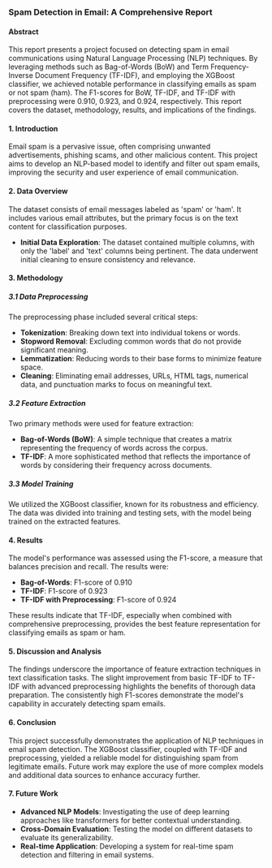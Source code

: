 ### Spam Detection in Email: A Comprehensive Report

#### Abstract
This report presents a project focused on detecting spam in email communications using Natural Language Processing (NLP) techniques. By leveraging methods such as Bag-of-Words (BoW) and Term Frequency-Inverse Document Frequency (TF-IDF), and employing the XGBoost classifier, we achieved notable performance in classifying emails as spam or not spam (ham). The F1-scores for BoW, TF-IDF, and TF-IDF with preprocessing were 0.910, 0.923, and 0.924, respectively. This report covers the dataset, methodology, results, and implications of the findings.

#### 1. Introduction

Email spam is a pervasive issue, often comprising unwanted advertisements, phishing scams, and other malicious content. This project aims to develop an NLP-based model to identify and filter out spam emails, improving the security and user experience of email communication.

#### 2. Data Overview

The dataset consists of email messages labeled as 'spam' or 'ham'. It includes various email attributes, but the primary focus is on the text content for classification purposes.

- **Initial Data Exploration**: The dataset contained multiple columns, with only the 'label' and 'text' columns being pertinent. The data underwent initial cleaning to ensure consistency and relevance.

#### 3. Methodology

##### 3.1 Data Preprocessing

The preprocessing phase included several critical steps:

- **Tokenization**: Breaking down text into individual tokens or words.
- **Stopword Removal**: Excluding common words that do not provide significant meaning.
- **Lemmatization**: Reducing words to their base forms to minimize feature space.
- **Cleaning**: Eliminating email addresses, URLs, HTML tags, numerical data, and punctuation marks to focus on meaningful text.

##### 3.2 Feature Extraction

Two primary methods were used for feature extraction:

- **Bag-of-Words (BoW)**: A simple technique that creates a matrix representing the frequency of words across the corpus.
- **TF-IDF**: A more sophisticated method that reflects the importance of words by considering their frequency across documents.

##### 3.3 Model Training

We utilized the XGBoost classifier, known for its robustness and efficiency. The data was divided into training and testing sets, with the model being trained on the extracted features.

#### 4. Results

The model's performance was assessed using the F1-score, a measure that balances precision and recall. The results were:

- **Bag-of-Words**: F1-score of 0.910
- **TF-IDF**: F1-score of 0.923
- **TF-IDF with Preprocessing**: F1-score of 0.924

These results indicate that TF-IDF, especially when combined with comprehensive preprocessing, provides the best feature representation for classifying emails as spam or ham.

#### 5. Discussion and Analysis

The findings underscore the importance of feature extraction techniques in text classification tasks. The slight improvement from basic TF-IDF to TF-IDF with advanced preprocessing highlights the benefits of thorough data preparation. The consistently high F1-scores demonstrate the model's capability in accurately detecting spam emails.

#### 6. Conclusion

This project successfully demonstrates the application of NLP techniques in email spam detection. The XGBoost classifier, coupled with TF-IDF and preprocessing, yielded a reliable model for distinguishing spam from legitimate emails. Future work may explore the use of more complex models and additional data sources to enhance accuracy further.

#### 7. Future Work

- **Advanced NLP Models**: Investigating the use of deep learning approaches like transformers for better contextual understanding.
- **Cross-Domain Evaluation**: Testing the model on different datasets to evaluate its generalizability.
- **Real-time Application**: Developing a system for real-time spam detection and filtering in email systems.
